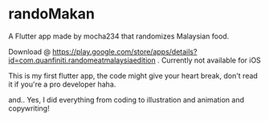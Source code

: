 # randoMakan

A Flutter app made by mocha234 that randomizes Malaysian food.

Download @ https://play.google.com/store/apps/details?id=com.quanfiniti.randomeatmalaysiaedition .
Currently not available for iOS

This is my first flutter app, the code might give your heart break, don't read it if you're a pro developer haha.

and.. Yes, I did everything from coding to illustration and animation and copywriting! 
